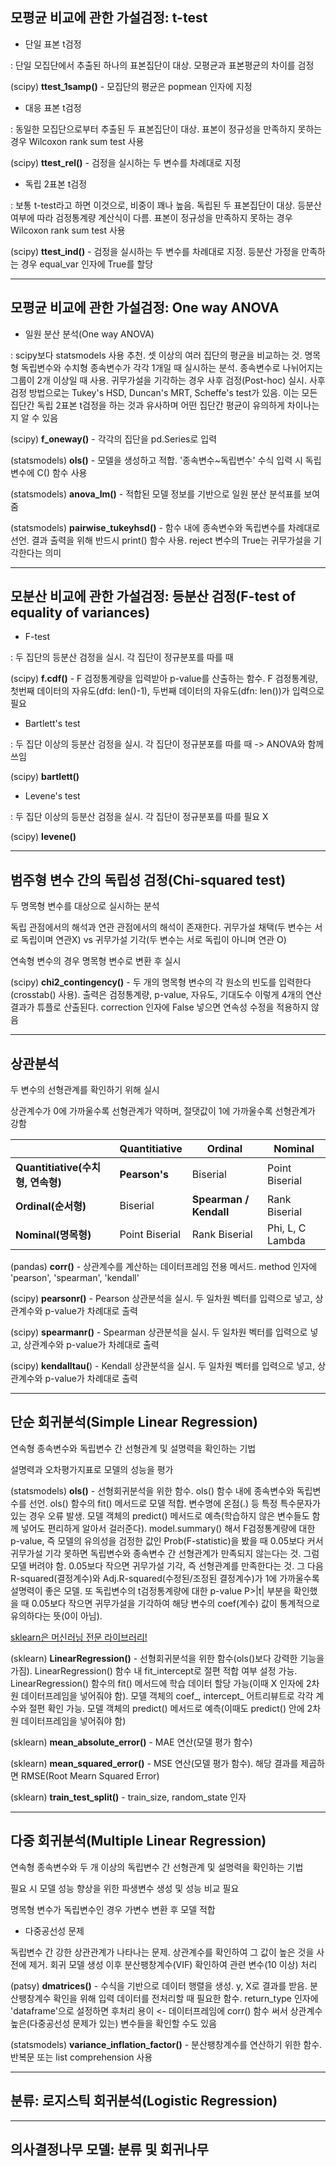 ## 모평균 비교에 관한 가설검정: t-test

- 단일 표본 t검정

: 단일 모집단에서 추출된 하나의 표본집단이 대상. 모평균과 표본평균의 차이를 검정

(scipy) **ttest_1samp()** - 모집단의 평균은 popmean 인자에 지정

- 대응 표본 t검정

: 동일한 모집단으로부터 추출된 두 표본집단이 대상. 표본이 정규성을 만족하지 못하는 경우 Wilcoxon rank sum test 사용

(scipy) **ttest_rel()** - 검정을 실시하는 두 변수를 차례대로 지정

- 독립 2표본 t검정

: 보통 t-test라고 하면 이것으로, 비중이 꽤나 높음. 독립된 두 표본집단이 대상. 등분산 여부에 따라 검정통계량 계산식이 다름. 표본이 정규성을 만족하지 못하는 경우 Wilcoxon rank sum test 사용

(scipy) **ttest_ind()** - 검정을 실시하는 두 변수를 차례대로 지정. 등분산 가정을 만족하는 경우 equal_var 인자에 True를 할당

---

## 모평균 비교에 관한 가설검정: One way ANOVA

- 일원 분산 분석(One way ANOVA)

: scipy보다 statsmodels 사용 추천. 셋 이상의 여러 집단의 평균을 비교하는 것. 명목형 독립변수와 수치형 종속변수가 각각 1개일 때 실시하는 분석. 종속변수로 나뉘어지는 그룹이 2개 이상일 때 사용. 귀무가설을 기각하는 경우 사후 검정(Post-hoc) 실시. 사후 검정 방법으로는 Tukey's HSD, Duncan's MRT, Scheffe's test가 있음. 이는 모든 집단간 독립 2표본 t검정을 하는 것과 유사하며 어떤 집단간 평균이 유의하게 차이나는지 알 수 있음

(scipy) **f_oneway()** - 각각의 집단을 pd.Series로 입력

(statsmodels) **ols()** - 모델을 생성하고 적합. '종속변수~독립변수' 수식 입력 시 독립변수에 C() 함수 사용

(statsmodels) **anova_lm()** - 적합된 모델 정보를 기반으로 일원 분산 분석표를 보여줌

(statsmodels) **pairwise_tukeyhsd()** - 함수 내에 종속변수와 독립변수를 차례대로 선언. 결과 출력을 위해 반드시 print() 함수 사용. reject 변수의 True는 귀무가설을 기각한다는 의미

---

## 모분산 비교에 관한 가설검정: 등분산 검정(F-test of equality of variances)

- F-test

: 두 집단의 등분산 검정을 실시. 각 집단이 정규분포를 따를 때

(scipy) **f.cdf()** - F 검정통계량을 입력받아 p-value를 산출하는 함수. F 검정통계량, 첫번째 데이터의 자유도(dfd: len()-1), 두번째 데이터의 자유도(dfn: len())가 입력으로 필요

- Bartlett's test

: 두 집단 이상의 등분산 검정을 실시. 각 집단이 정규분포를 따를 때 -> ANOVA와 함께 쓰임

(scipy) **bartlett()**

- Levene's test

: 두 집단 이상의 등분산 검정을 실시. 각 집단이 정규분포를 따를 필요 X

(scipy) **levene()**

---

## 범주형 변수 간의 독립성 검정(Chi-squared test)

두 명목형 변수를 대상으로 실시하는 분석

독립 관점에서의 해석과 연관 관점에서의 해석이 존재한다. 귀무가설 채택(두 변수는 서로 독립이며 연관X) vs 귀무가설 기각(두 변수는 서로 독립이 아니며 연관 O)

연속형 변수의 경우 명목형 변수로 변환 후 실시

(scipy) **chi2_contingency()** - 두 개의 명목형 변수의 각 원소의 빈도를 입력한다(crosstab() 사용). 출력은 검정통계량, p-value, 자유도, 기대도수 이렇게 4개의 연산 결과가 튜플로 산출된다. correction 인자에 False 넣으면 연속성 수정을 적용하지 않음

---

## 상관분석

두 변수의 선형관계를 확인하기 위해 실시

상관계수가 0에 가까울수록 선형관계가 약하며, 절댓값이 1에 가까울수록 선형관계가 강함

|                                   | Quantitiative  | Ordinal                | Nominal          |
| --------------------------------- | -------------- | ---------------------- | ---------------- |
| **Quantitiative(수치형, 연속형)** | **Pearson's**  | Biserial               | Point Biserial   |
| **Ordinal(순서형)**               | Biserial       | **Spearman / Kendall** | Rank Biserial    |
| **Nominal(명목형)**               | Point Biserial | Rank Biserial          | Phi, L, C Lambda |

(pandas) **corr()** - 상관계수를 계산하는 데이터프레임 전용 메서드. method 인자에 'pearson', 'spearman',  'kendall'

(scipy) **pearsonr()** - Pearson 상관분석을 실시. 두 일차원 벡터를 입력으로 넣고, 상관계수와 p-value가 차례대로 출력

(scipy) **spearmanr()** - Spearman 상관분석을 실시. 두 일차원 벡터를 입력으로 넣고, 상관계수와 p-value가 차례대로 출력

(scipy) **kendalltau(**) - Kendall 상관분석을 실시. 두 일차원 벡터를 입력으로 넣고, 상관계수와 p-value가 차례대로 출력

---

## 단순 회귀분석(Simple Linear Regression)

연속형 종속변수와 독립변수 간 선형관계 및 설명력을 확인하는 기법

설명력과 오차평가지표로 모델의 성능을 평가

(statsmodels) **ols()** - 선형회귀분석을 위한 함수. ols() 함수 내에 종속변수와 독립변수를 선언. ols() 함수의 fit() 메서드로 모델 적합. 변수명에 온점(.) 등 특정 특수문자가 있는 경우 오류 발생. 모델 객체의 predict() 메서드로 예측(학습하지 않은 변수들도 함께 넣어도 편리하게 알아서 걸러준다). model.summary() 해서  F검정통계량에 대한 p-value, 즉 모델의 유의성을 검정한 값인 Prob(F-statistic)을 봤을 때 0.05보다 커서 귀무가설 기각 못하면 독립변수와 종속변수 간 선형관계가 만족되지 않는다는 것. 그럼 모델 버려야 함. 0.05보다 작으면 귀무가설 기각, 즉 선형관계를 만족한다는 것. 그 다음 R-squared(결정계수)와 Adj.R-squared(수정된/조정된 결정계수)가 1에 가까울수록 설명력이 좋은 모델. 또 독립변수의 t검정통계량에 대한 p-value P>|t| 부분을 확인했을 때 0.05보다 작으면 귀무가설을 기각하여 해당 변수의 coef(계수) 값이 통계적으로 유의하다는 뜻(0이 아님). 

<u>sklearn은 머신러닝 전문 라이브러리!</u>

(sklearn) **LinearRegression()** - 선형회귀분석을 위한 함수(ols()보다 강력한 기능을 가짐). LinearRegression() 함수 내 fit_intercept로 절편 적합 여부 설정 가능. LinearRegression() 함수의 fit() 메서드에 학습 데이터 할당 가능(이때 X 인자에 2차원 데이터프레임을 넣어줘야 함). 모델 객체의 coef_, intercept\_ 어트리뷰트로 각각 계수와 절편 확인 가능. 모델 객체의 predict() 메서드로 예측(이때도 predict() 안에 2차원 데이터프레임을 넣어줘야 함)

(sklearn) **mean_absolute_error()** - MAE 연산(모델 평가 함수)

(sklearn) **mean_squared_error()** - MSE 연산(모델 평가 함수). 해당 결과를 제곱하면 RMSE(Root Mearn Squared Error)

(sklearn) **train_test_split()** - train_size, random_state 인자

---

## 다중 회귀분석(Multiple Linear Regression)

연속형 종속변수와 두 개 이상의 독립변수 간 선형관계 및 설명력을 확인하는 기법

필요 시 모델 성능 향상을 위한 파생변수 생성 및 성능 비교 필요

명목형 변수가 독립변수인 경우 가변수 변환 후 모델 적합

* 다중공선성 문제

독립변수 간 강한 상관관계가 나타나는 문제. 상관계수를 확인하여 그 값이 높은 것을 사전에 제거. 회귀 모델 생성 이후 분산팽창계수(VIF) 확인하여 관련 변수(10 이상) 처리

(patsy) **dmatrices()** - 수식을 기반으로 데이터 행렬을 생성. y, X로 결과를 받음. 분산팽창계수 확인을 위해 입력 데이터를 전처리할 때 필요한 함수. return_type 인자에 'dataframe'으로 설정하면 후처리 용이 <- 데이터프레임에 corr() 함수 써서 상관계수 높은(다중공선성 문제가 있는) 변수들을 확인할 수도 있음

(statsmodels) **variance_inflation_factor()** - 분산팽창계수를 연산하기 위한 함수. 반복문 또는 list comprehension 사용

---

## 분류: 로지스틱 회귀분석(Logistic Regression)







---

## 의사결정나무 모델: 분류 및 회귀나무









